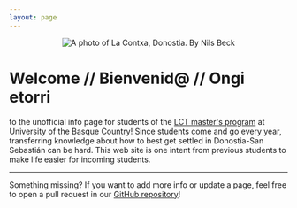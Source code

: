 ```yaml
---
layout: page
---
```



<p align="center">
  <img src="{{site.baseurl}}/images/panorama_donostia.png" alt="A photo of La Contxa, Donostia. By Nils Beck">
</p>

# Welcome // Bienvenid@ // Ongi etorri

to the unofficial info page for students of the [LCT master's program](https://www.ehu.eus/en/web/master/master-language-communication-technologies) at University of the Basque Country! Since students come and go every year, transferring knowledge about how to best get settled in Donostia-San Sebastián can be hard. This web site is one intent from previous students to make life easier for incoming students.

---
Something missing? If you want to add more info or update a page, feel free to open a pull request in our [GitHub repository](https://github.com/npbeck/lct-infos)!
